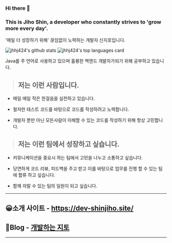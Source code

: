 ### Hi there 👋
### This is Jiho Shin, a developer who constantly strives to 'grow more every day'.
'매일 더 성장하기 위해' 끊임없이 노력하는 개발자 신지호입니다.

![jhhj424's github stats](https://github-readme-stats.vercel.app/api?username=jhhj424&show_icons=true)
![jhhj424's top languages card](https://github-readme-stats.vercel.app/api/top-langs/?username=jhhj424&layout=compact&hide=Jupyter%20Notebook)
<br>

Java를 주 언어로 사용하고 있으며 훌륭한 백엔드 개발자가되기 위해 공부하고 있습니다.

> ## 저는 이런 사람입니다.
 - 매일 매일 작은 한걸음을 실천하고 있습니다.

 - 철저한 테스트 코드를 바탕으로 코드를 작성하려고 노력합니다.

 - 개발자 뿐만 아닌 모든사람이 이해할 수 있는 코드를 작성하기 위해 항상 고민합니다.



> ## 저는 이런 팀에서 성장하고 싶습니다.
 - 커뮤니케이션을 중요시 하는 팀에서 고민을 나누고 소통하고 싶습니다.

 - 당연하게 코드 리뷰, 피드백을 주고 받고 이를 바탕으로 업무를 진행 할 수 있는 팀에 합류 하고 싶습니다.

 - 함께 자랄 수 있는 팀의 일원이 되고 싶습니다.


---
😀소개 사이트 - https://dev-shinjiho.site/
---

📖Blog - [개발하는 지토](https://jhhj424.tistory.com/)
---

<!-- 📋Notion - [RESUME](https://www.notion.so/RESUME-7b75f185935b407f84b5f35bc21a03ac) -->
---

<!-- https://github.com/anuraghazra/github-readme-stats -->
<!--
**jhhj424/jhhj424** is a ✨ _special_ ✨ repository because its `README.md` (this file) appears on your GitHub profile.

Here are some ideas to get you started:

- 🔭 I’m currently working on ...
- 🌱 I’m currently learning ...
- 👯 I’m looking to collaborate on ...
- 🤔 I’m looking for help with ...
- 💬 Ask me about ...
- 📫 How to reach me: ...
- 😄 Pronouns: ...
- ⚡ Fun fact: ...
-->
